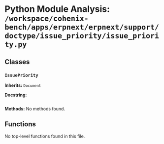 # Python Module Analysis: `/workspace/cohenix-bench/apps/erpnext/erpnext/support/doctype/issue_priority/issue_priority.py`

## Classes

### `IssuePriority`
**Inherits:** `Document`


**Docstring:**
```

```

**Methods:**
No methods found.




## Functions

No top-level functions found in this file.
